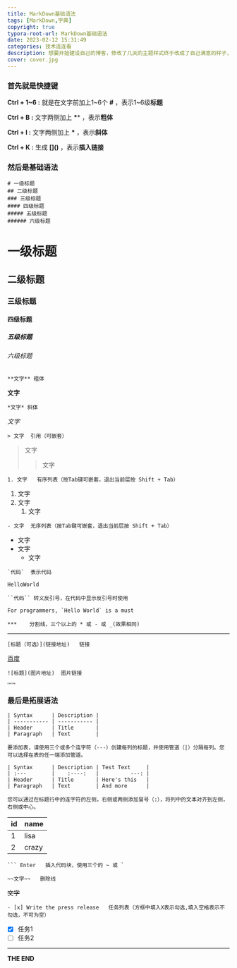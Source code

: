 ```yaml
---
title: MarkDown基础语法
tags: [MarkDown,字典]
copyright: true
typora-root-url: MarkDown基础语法
date: 2023-02-12 15:31:49
categories: 技术连连看
description: 想要开始建设自己的博客，修改了几天的主题样式终于改成了自己满意的样子，正准备搞点内容时突然发现卡在最基础的语法上面，固有了这一篇文章
cover: cover.jpg
---
```


 ### 首先就是快捷键

**Ctrl + 1~6 :** 就是在文字前加上1\~6个 **#** ，表示1\~6级**标题**

**Ctrl + B :**  文字两侧加上  **\**** ，表示**粗体**

**Ctrl + I :**  文字两侧加上  **\*** ，表示**斜体**

**Ctrl + K :**  生成 **\[]()** ，表示**插入链接**

### 然后是基础语法

~~~
# 一级标题
## 二级标题
### 三级标题
#### 四级标题
##### 五级标题
###### 六级标题
~~~

# 一级标题
## 二级标题
### 三级标题
#### 四级标题
##### 五级标题
###### 六级标题

``` 
**文字** 粗体
```

**文字**  

~~~ 
*文字* 斜体
~~~

*文字*

~~~ 
> 文字  引用（可嵌套）
~~~

> 文字
>
> > 文字

~~~ 
1. 文字   有序列表（按Tab键可嵌套，退出当前层按 Shift + Tab）
~~~

1. 文字
2. 文字
   1. 文字

~~~
- 文字  无序列表（按Tab键可嵌套，退出当前层按 Shift + Tab）
~~~

- 文字
- 文字
  - 文字

~~~ 
`代码`  表示代码
~~~

`HelloWorld`

~~~
``代码`` 转义反引号，在代码中显示反引号时使用
~~~

`` For programmers, `Hello World` is a must  ``

```
***    分割线，三个以上的 * 或 - 或 _(效果相同)
```

***

~~~
[标题（可选）](链接地址)   链接
~~~

[百度](http://www.baidu.com)

~~~
![标题](图片地址)  图片链接
~~~

<img src="cover.jpg" alt="图片链接" style="zoom:25%;" />

### 最后是拓展语法

~~~
| Syntax      | Description |
| ----------- | ----------- |
| Header      | Title       |
| Paragraph   | Text        |   

要添加表，请使用三个或多个连字符（---）创建每列的标题，并使用管道（|）分隔每列。您可以选择在表的任一端添加管道。

| Syntax      | Description | Test Text     |
| :---        |    :----:   |          ---: |
| Header      | Title       | Here's this   |
| Paragraph   | Text        | And more      |

您可以通过在标题行中的连字符的左侧，右侧或两侧添加冒号（:），将列中的文本对齐到左侧，右侧或中心。
~~~

| id   | name  |
| :--- | :---- |
| 1    | lisa  |
| 2    | crazy |

~~~
``` Enter   插入代码块，使用三个的 ~ 或 ` 
~~~

~~~
~~文字~~   删除线
~~~

~~文字~~

~~~
- [x] Write the press release   任务列表（方框中填入X表示勾选,填入空格表示不勾选，不可为空）
~~~

- [x] 任务1
- [ ] 任务2

***

**THE END**







